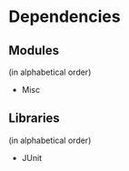 # Dependencies

## Modules
(in alphabetical order)

* Misc

## Libraries
(in alphabetical order)

* JUnit
